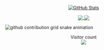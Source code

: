 <p align="center">
  <a href="https://github.com/cauchy-74">
  <img src="https://github-readme-stats.vercel.app/api?username=cauchy-74&show_icons=true&count_private=true&theme=default" alt="GitHub Stats" />
  </a>
</p>

<p align="center">
  <a href="https://github.com/cauchy-74/vimrc">
    <img align="center" src="https://github-readme-stats.vercel.app/api/pin/?username=cauchy-74&repo=vimrc&layout=compact&theme=default" />
  </a>
  <a href="https://github.com/cauchy-74/ImageProcess">
    <img align="center" src="https://github-readme-stats.vercel.app/api/pin/?username=cauchy-74&repo=ImageProcess&layout=compact&theme=default" />
  </a>
</p>

<picture>
  <source media="(prefers-color-scheme: dark)" srcset="https://github.com/cauchy-74/cauchy-74/blob/output/github-contribution-grid-snake.svg">
  <source media="(prefers-color-scheme: light)" srcset="https://github.com/cauchy-74/cauchy-74/blob/output/github-contribution-grid-snake.svg">
  <img alt="github contribution grid snake animation" src="https://github.com/cauchy-74/cauchy-74/blob/output/github-contribution-grid-snake.svg">
</picture>
<p align="center"> 
  Visitor count<br>
  <img src="https://profile-counter.glitch.me/cauchy-74/count.svg" />
</p>